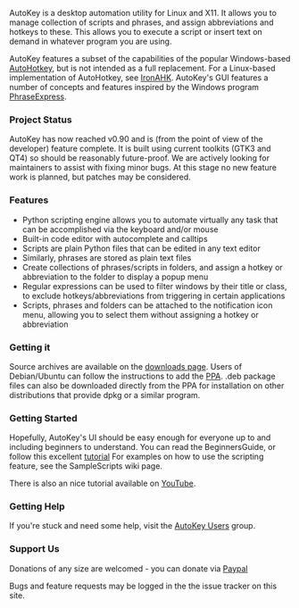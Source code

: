 AutoKey is a desktop automation utility for Linux and X11. It allows you to manage collection of scripts and phrases, and assign abbreviations and hotkeys to these. This allows you to execute a script or insert text on demand in whatever program you are using.

AutoKey features a subset of the capabilities of the popular Windows-based [AutoHotkey](http://www.autohotkey.com), but is not intended as a full replacement. For a Linux-based implementation of AutoHotkey, see [IronAHK](http://github.com/polyethene/IronAHK). AutoKey's GUI features a number of concepts and features inspired by the Windows program [PhraseExpress](http://www.phraseexpress.com).

### Project Status ###
AutoKey has now reached v0.90 and is (from the point of view of the developer) feature complete. It is built using current toolkits (GTK3 and QT4) so should be reasonably future-proof. We are actively looking for maintainers to assist with fixing minor bugs. At this stage no new feature work is planned, but patches may be considered.

### Features ###
  * Python scripting engine allows you to automate virtually any task that can be accomplished via the keyboard and/or mouse
  * Built-in code editor with autocomplete and calltips
  * Scripts are plain Python files that can be edited in any text editor
  * Similarly, phrases are stored as plain text files
  * Create collections of phrases/scripts in folders, and assign a hotkey or abbreviation to the folder to display a popup menu
  * Regular expressions can be used to filter windows by their title or class, to exclude hotkeys/abbreviations from triggering in certain applications
  * Scripts, phrases and folders can be attached to the notification icon menu, allowing you to select them without assigning a hotkey or abbreviation

### Getting it ###

Source archives are available on the [downloads page](http://code.google.com/p/autokey/downloads/list). Users of Debian/Ubuntu can follow the instructions to add the [PPA](http://launchpad.net/~cdekter/+archive/ppa). .deb package files can also be downloaded directly from the PPA for installation on other distributions that provide dpkg or a similar program.

### Getting Started ###
Hopefully, AutoKey's UI should be easy enough for everyone up to and including beginners to understand. You can read the BeginnersGuide, or follow this excellent [tutorial](http://saravananthirumuruganathan.wordpress.com/2010/04/14/autokey-linux-utility-for-text-substitution-hotkeys-and-desktop-automation/) For examples on how to use the scripting feature, see the SampleScripts wiki page.

There is also an nice tutorial available on [YouTube](http://www.youtube.com/watch?v=4KV_B6dBFHA).

### Getting Help ###
If you're stuck and need some help, visit the [AutoKey Users](http://groups.google.com/group/autokey-users) group.

### Support Us ###
Donations of any size are welcomed - you can donate via [Paypal](https://www.paypal.com/cgi-bin/webscr?cmd=_s-xclick&hosted_button_id=L333CPRZ6J8JC)

Bugs and feature requests may be logged in the the issue tracker on this site.